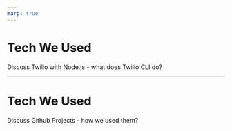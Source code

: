 ```yaml
---
marp: true
---
```


# Tech We Used
Discuss Twilio with Node.js - what does Twilio CLI do?

---
# Tech We Used
Discuss Github Projects - how we used them?

